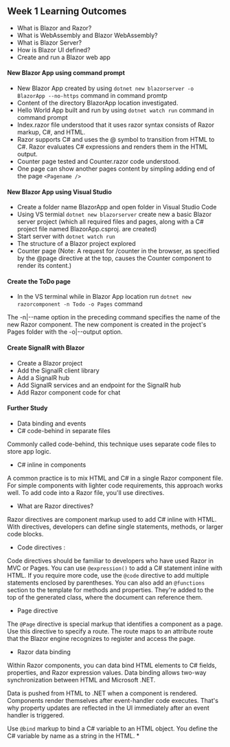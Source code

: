 ## Week 1 Learning Outcomes
* What is Blazor and Razor?
* What is WebAssembly and Blazor WebAssembly?
* What is Blazor Server?
* How is Blazor UI defined?
* Create and run a Blazor web app
#### New Blazor App using command prompt
* New Blazor App created by using ``` dotnet new blazorserver -o BlazorApp --no-https ``` command in command promtp
* Content of the directory BlazorApp location investigated.
* Hello World App built and run by using ``` dotnet watch run ``` command in command prompt
* Index.razor file understood that it uses razor syntax consists of Razor markup, C#, and HTML.
* Razor supports C# and uses the @ symbol to transition from HTML to C#. Razor evaluates C# expressions and renders them in the HTML output.
* Counter page tested and Counter.razor code understood.
* One page can show another pages content by simpling adding end of the page ``` <Pagename /> ```
#### New Blazor App using Visual Studio
* Create a folder name BlazorApp and open folder in Visual Studio Code
* Using VS termial ``` dotnet new blazorserver ``` create new a basic Blazor server project (which all required files and pages, along with a C# project file named BlazorApp.csproj. are created)
* Start server with ``` dotnet watch run ```
* The structure of a Blazor project explored
* Counter page (Note: A request for /counter in the browser, as specified by the @page directive at the top, causes the Counter component to render its content.)
#### Create the ToDo page
* In the VS terminal while in Blazor App location run ``` dotnet new razorcomponent -n Todo -o Pages ``` command

The -n|--name option in the preceding command specifies the name of the new Razor component. The new component is created in the project's Pages folder with the -o|--output option.
#### Create SignalR with Blazor
* Create a Blazor project
* Add the SignalR client library
* Add a SignalR hub
* Add SignalR services and an endpoint for the SignalR hub
* Add Razor component code for chat
#### Further Study
* Data binding and events
* C# code-behind in separate files 

Commonly called code-behind, this technique uses separate code files to store app logic.
* C# inline in components

A common practice is to mix HTML and C# in a single Razor component file. For simple components with lighter code requirements, this approach works well. To add code into a Razor file, you'll use directives.
* What are Razor directives?

Razor directives are component markup used to add C# inline with HTML. With directives, developers can define single statements, methods, or larger code blocks.
* Code directives : 

Code directives should be familiar to developers who have used Razor in MVC or Pages.
You can use ``` @expression() ``` to add a C# statement inline with HTML. If you require more code, use the ``` @code ``` directive to add multiple statements enclosed by parentheses.
You can also add an ``` @functions ``` section to the template for methods and properties. They're added to the top of the generated class, where the document can reference them.
* Page directive

The ``` @Page ``` directive is special markup that identifies a component as a page. Use this directive to specify a route. The route maps to an attribute route that the Blazor engine recognizes to register and access the page.
* Razor data binding

Within Razor components, you can data bind HTML elements to C# fields, properties, and Razor expression values. Data binding allows two-way synchronization between HTML and Microsoft .NET.

Data is pushed from HTML to .NET when a component is rendered. Components render themselves after event-handler code executes. That's why property updates are reflected in the UI immediately after an event handler is triggered.

Use ``` @bind ``` markup to bind a C# variable to an HTML object. You define the C# variable by name as a string in the HTML.
* 
